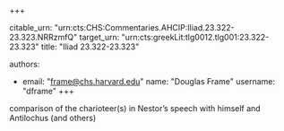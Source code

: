 +++


citable_urn: "urn:cts:CHS:Commentaries.AHCIP:Iliad.23.322-23.323.NRRzmfQ"
target_urn: "urn:cts:greekLit:tlg0012.tlg001:23.322-23.323"
title: "Iliad 23.322-23.323"

authors:
- email: "frame@chs.harvard.edu"
  name: "Douglas Frame"
  username: "dframe"
+++

<p>comparison of the charioteer(s) in Nestor’s speech with himself and Antilochus (and others)</p>